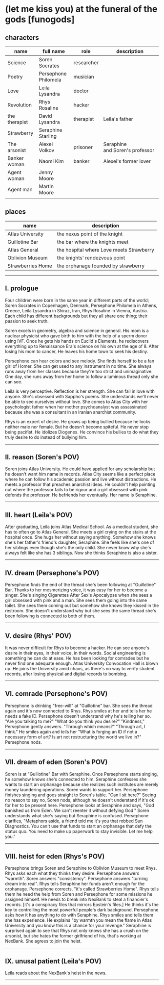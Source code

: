 # (let me kiss you) at the funeral of the gods [funogods]

## characters

| name          | full name            | role       | description                       |
| ------------- | -------------------- | ---------- | --------------------------------- |
| Science       | Soren Socrates       | researcher |                                   |
| Poetry        | Persephone Philomela | musician   |                                   |
| Love          | Leila Lysandra       | doctor     |                                   |
| Revolution    | Rhys Rosaline        | hacker     |                                   |
| the therapist | David Lysandra       | therapist  | Leila's father                    |
| Strawberry    | Seraphine Starling   |            |                                   |
| The arsonist  | Alexei Volkov        | prisoner   | Seraphine and Soren's professor |
| Banker woman  | Naomi Kim            | banker     | Alexei's former lover             |
| Agent woman   | Jenny Moore          |            |                                   |
| Agent man     | Martin Moore         |            |                                   |
|               |                      |            |                                   |

## places

| name              | description                              |
| ----------------- | ---------------------------------------- |
| Atlas University  | the nexus point of the knight            |
| Guillotine Bar    | the bar where the knights meet           |
| Atlas General     | the hospital where Love meets Strawberry |
| Oblivion Museum   | the knights' rendezvous point            |
| Strawberries Home | the orphanage founded by strawberry      |

---

## I. prologue

Four children were born in the same year in different parts of the world; Soren Socrates in Copenhagen, Denmark, Persephone Philomela in Athens, Greece, Leila Lysandra in Shiraz, Iran, Rhys Rosaline in Vienna, Austria. Each child has different backgrounds but they all share one thing; their passion to seek truth.

Soren excels in geometry, algebra and science in general. His mom is a nuclear physicist who gave birth to him with the help of a sperm donor using IVF. Once he gets his hands on Euclid's Elements, he rediscovers everything up to Renaissance Era's science on his own at the age of 8. After losing his mom to cancer, He leaves his home town to seek his destiny.

Persephone can hear colors and see melody. She finds herself to be a fan girl of Homer. She can get used to any instrument in no time. She always runs away from her classes because they're too strict and unimaginative. One day, she runs away from her home to follow a luminous thread only she can see.

Leila is very perceptive. Reflection is her strength. She can fall in love with anyone. She's obsessed with Sappho's poems. She understands we'll never be able to see ourselves without love. She comes to Atlas City with her psychologist father when her mother psychoanalyst was assassinated because she was a consultant in an Iranian anarchist community.

Rhys is an expert of desire. He grows up being bullied because he looks neither male nor female. But he doesn't become spiteful. He never stop being pacifist. He idolizes Diogenes. He convince his bullies to do what they truly desire to do instead of bullying him.

---

## II. reason (Soren's POV)

Soren joins Atlas University. He could have applied for any scholarship but he doesn't want him name in records. Atlas City seems like a perfect place where he can follow his academic passion and live without distractions. He meets a professor that preaches anarchist ideas. He couldn't help pointing out where the professor fails to be rigour and a girl obsessed with pink defends the professor. He befriends her eventually. Her name is Seraphine.

---

## III. heart (Leila's POV)

After graduating, Leila joins Atlas Medical School. As a medical student, she has to often go to Atlas General. She meets a girl crying on the stairs at the hospital once. She hugs her without saying anything. Somehow she knows she's her father's friend's daughter, Seraphine. She feels like she's one of her siblings even though she's the only child. She never know why she's always felt like she has 3 siblings. Now she thinks Seraphine is also a sister.

---

## IV. dream (Persephone's POV)

Persephone finds the end of the thread she's been following at "Guillotine" Bar. Thanks to her mesmerizing voice, it was easy for her to become a singer. She's singing Cigarettes After Sex's Apocalypse when she sees a girl obsessed with pink and a man. She sees them going into the same toilet. She sees them coming out but somehow she knows they kissed in the restroom. She doesn't understand why but she sees the same thread she's been following is connected to both of them.

---

## V. desire (Rhys' POV)

It was never difficult for Rhys to become a hacker. He can see anyone's desire in their eyes, in their voice, in their words. Social engineering is something he can do at ease. He has been looking for comrades but he never find one adequate enough. Atlas University Convocation Hall is blown up. He joins the University amid chaos, as there's no way to verify student records, after losing physical and digital records to bombing.

---

## VI. comrade (Persephone's POV)

Persephone is drinking "free-will" at "Guillotine" bar. She sees the thread again and it's now connected to Rhys. Rhys smiles at her and tells her he needs a fake ID. Persephone doesn't understand why he's telling her so. "Are you talking to me?" "What do you think you desire?" "Kindness," Persephone gently answers. "Through which means?" "Through art, I think." He smiles again and tells her "What is forging an ID if not a necessary form of art? Is art not restructuring the world we live in?" Persephone nods.

---

## VII. dream of eden (Soren's POV)

Soren is at "Guillotine" Bar with Seraphine. Once Persephone starts singing, he somehow knows she's connected to him. Seraphine confesses she wants to start an orphanage because she realizes such institutes are merely money laundering operations. Soren wants to support her. Persephone finishes singing and goes straight to Soren's table. "Can I sit here?" Seeing no reason to say no, Soren nods, although he doesn't understand if it's ok for her to be present  here. Persephone looks at Seraphine and says, "God banished us from Eden. We can't reenter it without defying God." Soren understands what she's saying but Seraphine is confused. Persephone clarifies, "Metaphors aside, a friend told me it's you that robbed Sun Diagnostics. You can't use that funds to start an orphanage that defy the status quo. You need to make up paperwork to stay invisible. Let me help you."

---

## VIII. heist for eden (Rhys's POV)

Persephone brings Soren and Seraphine to Oblivion Museum to meet Rhys. Rhys asks each what they thinks they desire. Persephone answers "warmth". Soren answers "consistency". Persephone answers "turning dream into real". Rhys tells Seraphine her funds aren't enough for the orphanage. Persephone corrects, "it's called Strawberries Home". Rhys tells them he need the help from Soren and Persephone for some missions he assigned himself. He needs to break into NexBank to steal a financier's records. [it's a conspiracy files that mirrors Epstein's files.] He thinks it's the key to controlling the most powerful people's dark background. Persephone asks how it has anything to do with Seraphine. Rhys smiles and tells them she has experience. He explains "by warmth you mean the flame in Atlas University and you know this is a chance for your revenge." Seraphine is surprised again to see that Rhys not only knows she has a crush on the arsonist, but she hates the former girlfriend of his, that's working at NexBank. She agrees to join the heist.

---

## IX. unusal patient (Leila's POV)

Leila reads about the NexBank's heist in the news.

---
